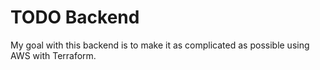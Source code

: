 # TODO Backend

My goal with this backend is to make it as complicated as possible using AWS with Terraform.
